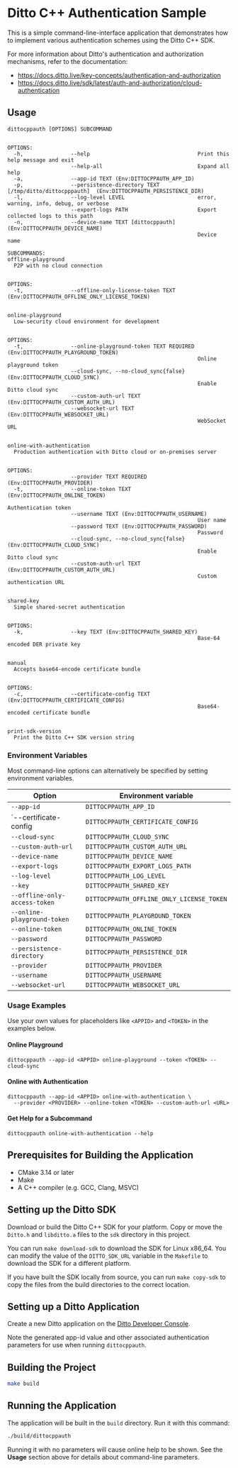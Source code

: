 # Ditto C++ Authentication Sample

This is a simple command-line-interface application that demonstrates how to
implement various authentication schemes using the Ditto C++ SDK.

For more information about Ditto's authentication and authorization mechanisms,
refer to the documentation:

- <https://docs.ditto.live/key-concepts/authentication-and-authorization>
- <https://docs.ditto.live/sdk/latest/auth-and-authorization/cloud-authentication>


## Usage

```
dittocppauth [OPTIONS] SUBCOMMAND


OPTIONS:
  -h,               --help                                  Print this help message and exit
                    --help-all                              Expand all help
  -a,               --app-id TEXT (Env:DITTOCPPAUTH_APP_ID)
  -p,               --persistence-directory TEXT [/tmp/ditto/dittocpppauth]  (Env:DITTOCPPAUTH_PERSISTENCE_DIR)
  -l,               --log-level LEVEL                       error, warning, info, debug, or verbose
                    --export-logs PATH                      Export collected logs to this path
  -n,               --device-name TEXT [dittocppauth]  (Env:DITTOCPPAUTH_DEVICE_NAME)
                                                            Device name

SUBCOMMANDS:
offline-playground
  P2P with no cloud connection


OPTIONS:
  -t,               --offline-only-license-token TEXT (Env:DITTOCPPAUTH_OFFLINE_ONLY_LICENSE_TOKEN)


online-playground
  Low-security cloud environment for development


OPTIONS:
  -t,               --online-playground-token TEXT REQUIRED (Env:DITTOCPPAUTH_PLAYGROUND_TOKEN)
                                                            Online playground token
                    --cloud-sync, --no-cloud_sync{false} (Env:DITTOCPPAUTH_CLOUD_SYNC)
                                                            Enable Ditto cloud sync
                    --custom-auth-url TEXT (Env:DITTOCPPAUTH_CUSTOM_AUTH_URL)
                    --websocket-url TEXT (Env:DITTOCPPAUTH_WEBSOCKET_URL)
                                                            WebSocket URL


online-with-authentication
  Production authentication with Ditto cloud or on-premises server


OPTIONS:
                    --provider TEXT REQUIRED (Env:DITTOCPPAUTH_PROVIDER)
  -t,               --online-token TEXT (Env:DITTOCPPAUTH_ONLINE_TOKEN)
                                                            Authentication token
                    --username TEXT (Env:DITTOCPPAUTH_USERNAME)
                                                            User name
                    --password TEXT (Env:DITTOCPPAUTH_PASSWORD)
                                                            Password
                    --cloud-sync, --no-cloud_sync{false} (Env:DITTOCPPAUTH_CLOUD_SYNC)
                                                            Enable Ditto cloud sync
                    --custom-auth-url TEXT (Env:DITTOCPPAUTH_CUSTOM_AUTH_URL)
                                                            Custom authentication URL


shared-key
  Simple shared-secret authentication


OPTIONS:
  -k,               --key TEXT (Env:DITTOCPPAUTH_SHARED_KEY)
                                                            Base-64 encoded DER private key


manual
  Accepts base64-encode certificate bundle


OPTIONS:
  -c,               --certificate-config TEXT (Env:DITTOCPPAUTH_CERTIFICATE_CONFIG)
                                                            Base64-encoded certificate bundle


print-sdk-version
  Print the Ditto C++ SDK version string
```

### Environment Variables

Most command-line options can alternatively be specified by setting environment variables.

| Option                        | Environment variable                      |
| ----------------------------- | ----------------------------------------- |
| `--app-id`                    | `DITTOCPPAUTH_APP_ID`                     |
| `--certificate-config         | `DITTOCPPAUTH_CERTIFICATE_CONFIG`         |
| `--cloud-sync`                | `DITTOCPPAUTH_CLOUD_SYNC`                 |
| `--custom-auth-url`           | `DITTOCPPAUTH_CUSTOM_AUTH_URL`            |
| `--device-name`               | `DITTOCPPAUTH_DEVICE_NAME`                |
| `--export-logs`               | `DITTOCPPAUTH_EXPORT_LOGS_PATH`           |
| `--log-level`                 | `DITTOCPPAUTH_LOG_LEVEL`                  |
| `--key`                       | `DITTOCPPAUTH_SHARED_KEY`                 |
| `--offline-only-access-token` | `DITTOCPPAUTH_OFFLINE_ONLY_LICENSE_TOKEN` |
| `--online-playground-token`   | `DITTOCPPAUTH_PLAYGROUND_TOKEN`           |
| `--online-token`              | `DITTOCPPAUTH_ONLINE_TOKEN`               |
| `--password`                  | `DITTOCPPAUTH_PASSWORD`                   |
| `--persistence-directory`     | `DITTOCPPAUTH_PERSISTENCE_DIR`            |
| `--provider`                  | `DITTOCPPAUTH_PROVIDER`                   |
| `--username`                  | `DITTOCPPAUTH_USERNAME`                   |
| `--websocket-url`             | `DITTOCPPAUTH_WEBSOCKET_URL`              |

### Usage Examples

Use your own values for placeholders like `<APPID>` and `<TOKEN>` in the
examples below.

#### Online Playground

```
dittocppauth --app-id <APPID> online-playground --token <TOKEN> --cloud-sync
```

#### Online with Authentication

```
dittocppauth --app-id <APPID> online-with-authentication \
  --provider <PROVIDER> --online-token <TOKEN> --custom-auth-url <URL>
```

#### Get Help for a Subcommand

```
dittocppauth online-with-authentication --help
```

## Prerequisites for Building the Application

- CMake 3.14 or later
- Make
- A C++ compiler (e.g. GCC, Clang, MSVC)


## Setting up the Ditto SDK

Download or build the Ditto C++ SDK for your platform.  Copy or move the
`Ditto.h` and `libditto.a` files to the `sdk` directory in this project.

You can run `make download-sdk` to download the SDK for Linux x86_64.  You can
modify the value of the `DITTO_SDK_URL` variable in the `Makefile` to download
the SDK for a different platform.

If you have built the SDK locally from source, you can run `make copy-sdk` to
copy the files from the build directories to the correct location.


## Setting up a Ditto Application

Create a new Ditto application on the
[Ditto Developer Console](https://developer.ditto.live/).

Note the generated app-id value and other associated authentication parameters
for use when running `dittocppauth`.


## Building the Project

```sh
make build
```

## Running the Application

The application will be built in the `build` directory.  Run it with this command:

```sh
./build/dittocppauth
```

Running it with no parameters will cause online help to be shown.  See the
**Usage** section above for details about command-line parameters.